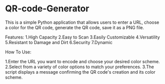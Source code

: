 # QR-code-Generator

This is a simple Python application that allows users to enter a URL, choose a color for the QR code, generate the QR code, save it as a PNG file.

Features:
1.High Capacity
2.Easy to Scan
3.Easily Customizable
4.Versatility
5.Resistant to Damage and Dirt
6.Security
7.Dynamic

 How To Use:
 
1.Enter the URL you want to encode and choose your desired color scheme.
2.Select from a variety of color options to match your preferences.
3.The script displays a message confirming the QR code's creation and its color scheme.

